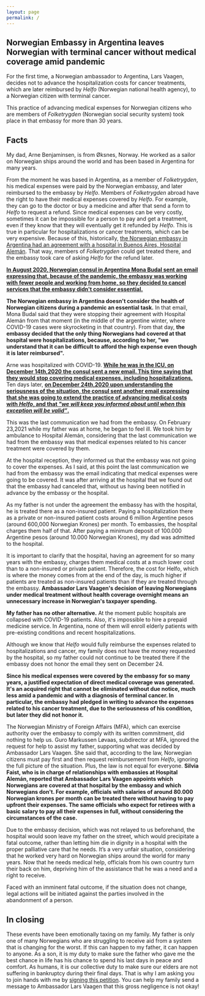 ```yaml
---
layout: page
permalink: /
---
```


## Norwegian Embassy in Argentina leaves Norwegian with terminal cancer without medical coverage amid pandemic

For the first time, a Norwegian ambassador to Argentina, Lars Vaagen, decides not to advance the hospitalization costs for cancer treatments, which are later reimbursed by *Helfo* (Norwegian national health agency), to a Norwegian citizen with terminal cancer.

This practice of advancing medical expenses for Norwegian citizens who are members of *Folketrygden* (Norwegian social security system) took place in that embassy for more than 30 years.

## Facts

My dad, Arne Benjaminsen, is from Øksnes, Norway. He worked as a sailor on Norwegian ships around the world and has been based in Argentina for many years.

From the moment he was based in Argentina, as a member of *Folketrygden*, his medical expenses were paid by the Norwegian embassy, and later reimbursed to the embassy by *Helfo*. Members of *Folketrygden* abroad have the right to have their medical expenses covered by *Helfo*. For example, they can go to the doctor or buy a medicine and after that send a form to *Helfo* to request a refund. Since medical expenses can be very costly, sometimes it can be impossible for a person to pay and get a treatment, even if they know that they will eventually get it refunded by *Helfo*. This is true in particular for hospitalizations or cancer treatments, which can be very expensive. Because of this, historically, [the Norwegian embassy in Argentina had an agreement with a hospital in Buenos Aires, Hospital Alemán](https://www.hospitalaleman.org.ar/nuestro-hospital/atencion/coberturas-medicas/). That way, members of *Folketrygden* could get treated there, and the embassy took care of asking *Helfo* for the refund later.

[**In August 2020, Norwegian consul in Argentina Mona Budal sent an email expressing that, because of the pandemic, the embassy was working with fewer people and working from home, so they decided to cancel services that the embassy didn't consider essential.**](https://github.com/helparne/helparne.github.io/raw/master/1_Email_28_August_2020_English.pdf)

**The Norwegian embassy in Argentina doesn't consider the health of Norwegian citizens during a pandemic an essential task.** In that email, Mona Budal said that they were stopping their agreement with Hospital Alemán from that moment (in the middle of the argentine winter, where COVID-19 cases were skyrocketing in that country). From that day, **the embassy decided that the only thing Norwegians had covered at that hospital were hospitalizations, because, according to her, "we understand that it can be difficult to afford the high expense even though it is later reimbursed".**

Arne was hospitalized with COVID-19. [**While he was in the ICU, on December 14th,2020 the consul sent a new email. This time saying that they would stop covering medical expenses, including hospitalizations.**](https://github.com/helparne/helparne.github.io/raw/master/2_Email_14_Dec_2020_English.pdf) Ten days later, [**on December 24th,2020 upon understanding the seriousness of the situation, the consul sent another email expressing that she was going to extend the practice of advancing medical costs with *Helfo*, and that *"we will keep you informed about until when this exception will be valid”*.**](https://github.com/helparne/helparne.github.io/raw/master/3_Email_24_December_2020_English.pdf)

This was the last communication we had from the embassy. On February 23,2021 while my father was at home, he began to feel ill. We took him by ambulance to Hospital Alemán, considering that the last communication we had from the embassy was that medical expenses related to his cancer treatment were covered by them.

At the hospital reception, they informed us that the embassy was not going to cover the expenses. As I said, at this point the last communication we had from the embassy was the email indicating that medical expenses were going to be covered. It was after arriving at the hospital that we found out that the embassy had canceled that, without us having been notified in advance by the embassy or the hospital.

As my father is not under the agreement the embassy has with the hospital, he is treated there as a non-insured patient. Paying a hospitalization there as a private or non-insured patient costs around 6 million Argentine pesos (around 600,000 Norwegian Krones) per month. To embassies, the hospital charges them half of that. After paying a minimum deposit of 100.000 Argentine pesos (around 10.000 Norwegian Krones), my dad was admitted to the hospital.

It is important to clarify that the hospital, having an agreement for so many years with the embassy, charges them medical costs at a much lower cost than to a non-insured or private patient. Therefore, the cost for Helfo, which is where the money comes from at the end of the day, is much higher if patients are treated as non-insured patients than if they are treated through the embassy. **Ambassador Lars Vaagen's decision of leaving Norwegians under medical treatment without health coverage overnight means an unnecessary increase in Norwegian's taxpayer spending.**

**My father has no other alternative.** At the moment public hospitals are collapsed with COVID-19 patients. Also, it's impossible to hire a prepaid medicine service. In Argentina, none of them will enroll elderly patients with pre-existing conditions and recent hospitalizations.

Although we know that *Helfo* would fully reimburse the expenses related to hospitalizations and cancer, my family does not have the money requested by the hospital, so my father could not continue to be treated there if the embassy does not honor the email they sent on December 24.

**Since his medical expenses were covered by the embassy for so many years, a justified expectation of direct medical coverage was generated. It's an acquired right that cannot be eliminated without due notice, much less amid a pandemic and with a diagnosis of terminal cancer. In particular, the embassy had pledged in writing to advance the expenses related to his cancer treatment, due to the seriousness of his condition, but later they did not honor it.**

The Norwegian Ministry of Foreign Affairs (MFA), which can exercise authority over the embassy to comply with its written commitment, did nothing to help us. Guro Markussen Løvaas, subdirector at MFA, ignored the request for help to assist my father, supporting what was decided by Ambassador Lars Vaagen. She said that, according to the law, Norwegian citizens must pay first and then request reimbursement from *Helfo*, ignoring the full picture of the situation. Plus, the law is not equal for everyone. **Silvia Faist, who is in charge of relationships with embassies at Hospital Alemán, reported that Ambassador Lars Vaagen appoints which Norwegians are covered at that hospital by the embassy and which Norwegians don't. For example, officials with salaries of around 80.000 Norwegian krones per month can be treated there without having to pay upfront their expenses. The same officials who expect for retirees with a basic salary to pay all their expenses in full, without considering the circumstances of the case.**

Due to the embassy decision, which was not relayed to us beforehand, the hospital would soon leave my father on the street, which would precipitate a fatal outcome, rather than letting him die in dignity in a hospital with the proper palliative care that he needs. It’s a very unfair situation, considering that he worked very hard on Norwegian ships around the world for many years. Now that he needs medical help, officials from his own country turn their back on him, depriving him of the assistance that he was a need and a right to receive.

Faced with an imminent fatal outcome, if the situation does not change, legal actions will be initiated against the parties involved in the abandonment of a person.

## In closing 

These events have been emotionally taxing on my family. My father is only one of many Norwegians who are struggling to receive aid from a system that is changing for the worst. If this can happen to my father, it can happen to anyone. As a son, it is my duty to make sure the father who gave me the best chance in life has his chance to spend his last days in peace and comfort. As humans, it is our collective duty to make sure our elders are not suffering in bankruptcy during their final days. That is why I am asking you to join hands with me by [signing this petition](https://www.change.org/p/norwegian-embassy-in-argentina-return-medical-coverage-to-a-norwegian-citizen-in-argentina). You can help my family send a message to Ambassador Lars Vaagen that this gross negligence is not okay!

